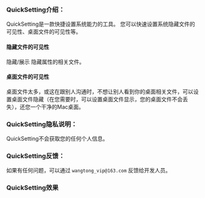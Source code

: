 ### QuickSetting介绍：

QuickSetting是一款快捷设置系统能力的工具。
您可以快速设置系统隐藏文件的可见性、桌面文件的可见性等。

#### 隐藏文件的可见性
隐藏/展示 隐藏属性的相关文件。

#### 桌面文件的可见性
桌面文件太多，或这在跟别人沟通时，不想让别人看到你的桌面相关文件，可以设置桌面文件隐藏（在您需要时，可以设置桌面文件显示，您的桌面文件不会丢失），还您一个干净的Mac桌面。

### QuickSetting隐私说明：

QuickSetting不会获取您的任何个人信息。

### QuickSetting反馈：

如果有任何问题，可以通过 ```wangtong_vip@163.com``` 反馈给开发人员。

### QuickSetting效果


